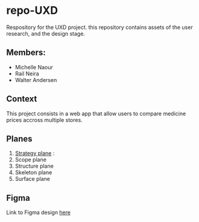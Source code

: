 # repo-UXD

Respository for the UXD project. this repository contains assets of the user research, and the design stage.

## Members:
- Michelle Naour
- Rail Neira
- Walter Andersen

## Context
This project consists in a web app that allow users to compare medicine prices accross multiple stores.

## Planes

1. [Strategy plane](/1.%20Strategy%20plane/) : 
2. Scope plane
3. Structure plane
4. Skeleton plane
5. Surface plane

## Figma
Link to Figma design [here](https://www.figma.com/file/hGEgM4cG0505wNhZbPIJF1/goodPharma?node-id=247%3A883&t=NVJfUSFCqo0Qs7AH-1)
